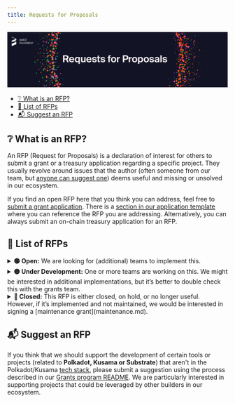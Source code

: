 ```yaml
---
title: Requests for Proposals
---
```


<p align="center">
  <img src="https://raw.githubusercontent.com/w3f/Grants-Program/master/static/img/rfp-header.png" style={{width:"1300px"}} />
</p>

- [❔ What is an RFP?](#-what-is-an-rfp)
- [📜 List of RFPs](#-list-of-rfps)
- [📬 Suggest an RFP](#-suggest-an-rfp)

## ❔ What is an RFP?

An RFP (Request for Proposals) is a declaration of interest for others to submit a grant or a treasury application regarding a specific project. They usually revolve around issues that the author (often someone from our team, but [anyone can suggest one](suggesting.md)) deems useful and missing or unsolved in our ecosystem.

If you find an open RFP here that you think you can address, feel free to [submit a grant application](process.md). There is a [section in our application template](https://github.com/w3f/Grants-Program/blob/master/applications/application-template.md#project-overview-page_facing_up) where you can reference the RFP you are addressing. Alternatively, you can always submit an on-chain treasury application for an RFP.


## 📜 List of RFPs

<details><summary><b>🟢 Open:</b> We are looking for (additional) teams to implement this.</summary>

| RFP | Last Updated |
| :-- | :----------: |
| [a-and-v-topology.md](RFPs/Open/a-and-v-topology.md) | 29.11.2021 |
| [analysis-website-and-data-platform.md](RFPs/Open/analysis-website-and-data-platform.md) | 17.02.2023 |
| [anti-collusion_infrastructure.md](RFPs/Open/anti-collusion_infrastructure.md) | 29.11.2021 |
| [bpf-contracts.md](RFPs/Open/bpf-contracts.md) | 06.01.2023 |
| [data_analysis_tools.md](RFPs/Open/data_analysis_tools.md) | 25.01.2023 |  
| [formal_guarantees_for_grandpa.md](RFPs/Open/formal_guarantees_for_grandpa.md) | 07.10.2022 |
| [IDE_for_ink_Smart_Contracts.md](RFPs/Open/IDE_for_ink_Smart_Contracts.md) | 05.04.2023 |
| [ISO_20022.md](RFPs/Open/ISO_20022.md) | 31.05.2022 |
| [move_smart_contract_pallet.md](RFPs/Open/move_smart_contract_pallet.md) | 22.12.2022 |
| [parachain_validation_conformance_testing.md](RFPs/Open/parachain_validation_conformance_testing.md) | 18.01.2023 |  
| [polkadot-protocol_conformance_tests.md](RFPs/Open/polkadot-protocol_conformance_tests.md) | 08.05.2023 |
| [Static-Analysis-for-Runtime-Pallets.md](RFPs/Open/Static-Analysis-for-Runtime-Pallets.md) | 06.02.2023 |  
| [sub-consensus.md](RFPs/Open/sub-consensus.md) | 23.11.2021 |
| [uptane-for-substrate-design-and-scope.md](RFPs/Open/uptane-for-substrate-design-and-scope.md) | 04.03.2023 |
| [user-account-access-analysis.md](RFPs/Open/user-account-access-analysis.md) | 07.01.2023 |
| [xcm-tool.md](RFPs/Open/xcm-tool.md) | 20.07.2021 |


</details>


<details><summary><b>🟡 Under Development:</b> One or more teams are working on this. We might be interested in additional implementations, but it’s better to double check this with the grants team.</summary>

| RFP | Last Updated |
| :-- | :----------: |
| [alternative_polkadot_host_implementations.md](RFPs/Open/alternative_polkadot_host_implementations.md) | 02.03.2023 |
| [grant_management_webapp.md](RFPs/Open/grant_management_webapp.md) | 06.06.2023 |
| [identity-directory.md](RFPs/Under%20Development/identity-directory.md) | 30.05.2022 |
| [implementation-benchmarking.md](RFPs/Open/implementation-benchmarking.md) | 16.03.2023 |
| [ink!_smart_contract_block_explorer.md](RFPs/Under%20Development/ink_smart_contract_block_explorer.md) | 05.07.2021 |
| [ISO_8583.md](RFPs/Open/ISO_8583.md) | 31.05.2022 |
| [multi-chain-block-explorer.md](RFPs/Under%20Development/multi-chain-block-explorer.md) | 23.11.2021 |
| [privacy-enhancement-polkadot-extension.md](RFPs/Under%20Development/privacy-enhancement-polkadot-extension.md) | 27.05.22 |
| [raft-validators.md](RFPs/Under%20Development/raft-validators.md) | 23.05.2023 |
| [scale-codec-comparator.md](RFPs/Under%20Development/scale-codec-comparator.md) | 30.05.2022 |
| [decentralized-security-marketplace.md](RFPs/Under%20Development/decentralized-security-marketplace.md) | 02.06.2023 |  
| [validator-setup-maintenance.md](RFPs/Under%20Development/validator-setup-maintenance.md) | 27.04.2023 |
| [validator-selection-algorithm.md](RFPs/Under%20Development/validator-selection-algorithm.md) | 07.12.2022 |
| [alternative-polkadot-js-api-console.md](RFPs/Under%20Development/alternative-polkadot-js-api-console.md) | 19.05.2023 |

</details>


<details><summary><b>🔴 Closed:</b> This RFP is either closed, on hold, or no longer useful. However, if it’s implemented and not maintained, we would be interested in signing a [maintenance grant](maintenance.md).</summary>

| RFP | Last Updated |
| :-- | :----------: |
| [appi.md](RFPs/Closed/appi.md) | 20.07.2021 |
| [candle-auction.md](RFPs/Closed/candle-auction.md) | 02.02.2022 |  
| [crowdloan_front_end_template.md](RFPs/Closed/crowdloan_front_end_template.md) | 25.04.2023 |  
| [epassport-zk-validation.md](RFPs/Closed/epassport-zk-validation.md) | 21.03.2023 |
| [ksm-tipping-button.md](RFPs/Closed/ksm-tipping-button.md) | 20.07.2021 |  
| [on-chain-quadratic-funding.md](RFPs/Closed/on-chain-quadratic-funding.md) | 29.03.2022 |  
| [php-api.md](RFPs/Closed/php-api.md) | 27.05.2022 |  
| [php-scale.md](RFPs/Closed/php-scale.md) | 23.11.2022 |  
| [polkadot-collator-setup.md](RFPs/Closed/polkadot-collator-setup.md) | 22.03.2023 |
| [social-recovery-wallet.md](RFPs/Under%20Development/social-recovery-wallet.md) | 03.03.2023 |
| [staking-rewards-collector-front-end.md](RFPs/Closed/staking-rewards-collector-front-end.md) | 20.07.2021 |  
| [uncollateralized-stablecoin-research.md](RFPs/Closed/uncollateralized-stablecoin-research.md) | 01.01.2023 |
| [wallet-aggregator-library.md](RFPs/Closed/wallet-aggregator-library.md) | 09.03.2023 |

</details>

## 📬 Suggest an RFP

If you think that we should support the development of certain tools or projects (related to **Polkadot, Kusama or Substrate**) that aren't in the Polkadot/Kusama [tech stack](https://wiki.polkadot.network/docs/build-open-source), please submit a suggestion using the process described in our [Grants program README](suggesting.md). We are particularly interested in supporting projects that could be leveraged by other builders in our ecosystem.
